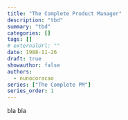 ```yaml
---
title: "The Complete Product Manager"
description: "tbd"
summary: "tbd"
categories: []
tags: []
# externalUrl: ""
date: 1988-11-26
draft: true
showauthor: false
authors:
  - nunocoracao
series: ["The Complete PM"]
series_order: 1
---
```



bla bla